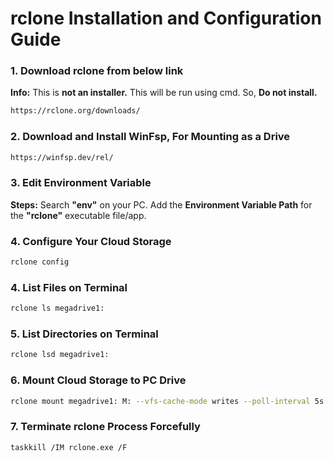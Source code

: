 

# rclone Installation and Configuration Guide

### 1. Download rclone from below link
**Info:** This is **not an installer.** This will be run using cmd. So, **Do not install.**  
```bash
https://rclone.org/downloads/
```
### 2. Download and Install WinFsp, For Mounting as a Drive
```bash
https://winfsp.dev/rel/
```

### 3. Edit Environment Variable
**Steps:** Search **"env"** on your PC. Add the **Environment Variable Path** for the **"rclone"** executable file/app.

### 4. Configure Your Cloud Storage
```bash
rclone config
```
### 4. List Files on Terminal
```bash
rclone ls megadrive1:
```

### 5. List Directories on Terminal
```bash
rclone lsd megadrive1:
```
### 6. Mount Cloud Storage to PC Drive
```bash
rclone mount megadrive1: M: --vfs-cache-mode writes --poll-interval 5s
```
### 7. Terminate rclone Process Forcefully
```bash
taskkill /IM rclone.exe /F
```
